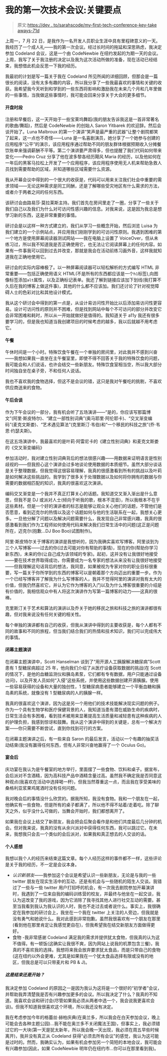 # 我的第一次技术会议:关键要点

> 原文:[https://dev . to/sarahscode/my-first-tech-conference-key-take aways-71d](https://dev.to/sarahscode/my-first-tech-conference-key-takeaways-71d)

上周一，7 月 22 日，是我作为一名开发人员职业生涯中具有里程碑意义的一天。我经历了一个成人礼——我的第一次会议。经过长时间的拖延和深思熟虑，我决定参加 Codeland 会议，这是一个由 CodeNewbie 在纽约发起的为期一天的会议。上周，我写了关于我注册的决定以及我为这次活动所做的准备，现在活动已经结束，我想借此机会反思一下我的经历。

我最初的计划是写一篇关于我在 Codeland 所见所闻的详细回顾，但那会是一篇很长的阅读，没有太多有趣的内容，所以我分享了一些我最喜欢的事情和关键的收获。我希望我今天听到和学到的一些东西将影响和激励我在未来几个月和几年里做的一些事情，当我做这些事情时，我可能会回来分享关于大会的更多细节。

#### [](#opening-session)开盘时段

注册和早餐后，这一天开始于一些宝莱坞舞蹈(我的朋友告诉我这是一首非常著名的歌曲/舞蹈)，然后是 CodeNewbie 的创始人 Saron Yitbarek 的欢迎辞。然后会谈开始了。Luna Malbroux 的第一个演讲“笑声是最严重的武器”让整个剧院都笑了起来，这一点也不奇怪——Luna 是一名喜剧演员，她分享了一个她参与创建的应用程序“公平”的演示，该应用程序通过帮助不同的朋友群体根据预期收入分摊餐饮账单来强调薪酬不平等。第二个演讲要严肃得多，但也提醒了我们代码如何带来变化——Pedro Cruz 分享了他在波多黎各经历飓风 Maria 的经历，以及他如何在一年后的黑客马拉松上开发了一个应用程序，该应用程序使用无人机来帮助急救人员找到需要帮助的区域，并知道哪些区域需要什么资源。

我从开幕会议中得到的一个很大的收获是，代码可以用来关注我们社会中重要的需求领域——无论这种需求是同工同酬，还是了解哪些受灾地区有什么需求的方法，或者介于两者之间的任何东西。

该研讨会由路易莎·莫拉莱斯主持。我们首先在房间里走了一圈，分享了一些关于我们自己以及我们为什么对可访问性感兴趣的信息。对我来说，这是因为我总是想学习新的东西，这是非常重要的事情。

研讨会是以这样一种方式建立的，我们从学习一些概念开始，然后浏览 Luisa 为我们建立的一个示例站点，并应用我们刚刚学到的可访问性原则。我遇到困难的第一个地方是使用屏幕阅读器测试网站——我在电脑上设置了 VoiceOver，但从未练习过，所以我不知道我是否正确使用它，也无法让它阅读屏幕上的任何内容。如果有一件事我可以回到过去并改变，那就是我会在活动前练习画外音，这样我就知道我在正确地使用它。

研讨会的实际内容棒极了。以一种屏幕阅读器可以轻松解析的方式编写 HTML 非常重要——包括正确使用语义 HTML(不是所有的东西都应该是一个`h1`标签),向图像标签添加`alt`属性，以及正确标记表单。我还了解到链接应该加下划线(我打算不久后在我的博客上做这件事)，其他的什么都不应该加。我们还讨论了针对视觉障碍人士的色彩对比和其他设计模式。

我从这个研讨会中得到的第一点是，从设计易访问性开始比以后添加易访问性更容易。设计可访问性的原则并不困难，但是找到网站中每个不可访问的部分并改变它会非常困难和耗时，所以从一开始就做好是值得的。我知道关于 a11y 我还有很多要学习的，但是我也知道当我创建项目的时候考虑的越多，我以后就越不用考虑它。

#### [](#lunch)午餐

午休时间是一个小时。特殊饮食午餐在一个单独的房间里，对此我并不感到兴奋——我想如果我一直坐在主午餐室里，即使不得不回答关于我的特殊饮食的问题，我可能会和人们说话，也许会结交一些新朋友。特殊饮食室相当空，所以我大部分时间独自坐在桌子旁，不和任何人说话。

我也不喜欢我的食物选择，但这不是会议的错，这只是我对午餐吃的挑剔，不喜欢供应商送来的食物。

#### [](#afternoon-talks)午后会谈

作为下午会议的一部分，我有机会听了五场演讲——“是的，你应该写那篇博文”(阿里·斯皮特尔)、“建立一部性别词典”(奥马耶里·阿伦耶卡)、“交叉渐变编码”(麦克文斯娄)、“艺术遇见算法”(克里斯汀·韦伯)和“一个移民的科技之旅”(乔·韦恩·约瑟夫斯)。

在这五场演讲中，我最喜欢的是叶莉·阿雷尼卡的《建立性别词典》和麦克文斯娄的《交叉渐变编码》

参加活动时，我对建立性别词典背后的想法很感兴趣——用数据来证明语言是性别歧视的——但我担心这个演讲会过多地谈论使用数据的本质细节。虽然大部分谈话是关于整理数据，但我觉得这很容易理解，我真的很感激看到所有的挑战以及叶莉是如何解决这些挑战的。我学到了很多关于处理数据以及如何将你拥有的数据与你需要的数据相匹配的知识，我真的很喜欢这次演讲。

编码交叉渐变是一个我并不真正打算关心的话题。我知道交叉渐入渐出是什么意思，但我不是 DJ 或派对人士(倾向于听我的歌，根本不混音)，所以我根本不在乎这些素材。但是一个好的演讲者的标志是能够让观众关心他们的话题，不管他们是否愿意，看到迈克尔的热情以及这个话题如何与他的生活联系在一起，我想关心更多。一旦他分解了问题以及解决问题需要什么，我发现自己非常感兴趣，我真的很感激看到我们作为工程师如何使用代码来解决我们日常生活中的问题(这正是问题所在，迈克尔(抱歉...DJ Boo Boo)试图制作)。

阿里·斯皮特尔关于博客的演讲是我想听的，因为我确实喜欢写博客。阿里谈到为三个人写博客——过去的你(过去可能对你有帮助的事情)，现在的你(帮助你学习新东西)，未来的你(让自己成为该领域的专家)。起初，这并没有让我很好地接受——要在技术世界取得成功，你需要成为一名专家的想法从来没有让我很好地接受——但我理解这句话背后的想法，我同意，如果被视为专家对你的职业目标很重要，写一篇关于你所学到的东西的博客可以是朝着那个方向迈出的重要一步。作为一个已经写博客并了解我为什么写博客的人，我并不觉得阿里的演讲对我有太大的价值，但我仍然喜欢它，并认为它作为博客的入门以及为什么博客很重要的介绍是有价值的，我相信观众中有人将这次演讲作为写第一篇博客的动力——这真的很棒。

克里斯汀关于艺术和算法的演讲以及乔关于她的移民之旅和科技之旅的演讲都很有趣，但对我来说没有任何关键的相关性。

每个单独的演讲都有自己的收获，但我从演讲中得到的主要收获是，每个人都有不同的故事和不同的旅程，但当我们结合我们的热情和技术知识，我们可以完成伟大的事情。

#### [](#closing-keynote)闭幕主题演讲

在闭幕主题演讲中，Scott Hanselman 谈到了“用开源人工胰腺解决糖尿病”Scott 患有 1 型糖尿病超过 25 年，他向我们介绍了从医疗设备获取数据的挑战(在 Scott 的情况下，是他的血糖监测仪和胰岛素泵，它们都有专有数据，用户只能通过设备访问)，以及开发人员如何“入侵”这些系统，并使用这些数据创建开源胰腺。使用一些容易获得的设备和大量的独创性，1 型糖尿病患者能够建立一个平衡血糖和胰岛素的系统，就像没有 1 型糖尿病的人的胰腺一样。

我真的很喜欢这个演讲，因为这是另一个用他们的技术技能解决现实问题的例子。作为一个具有生物学和医疗保健背景的人，我知道当患有潜在威胁生命的疾病时，日常生活会有多困难，看到技术被用来显著提高生活质量和减轻患有这种疾病的人的护理负担，我感到惊讶和鼓舞。我从这个演讲中得到的关键是，总有一个解决方案——你只需要不断尝试，直到你找到可行的方案。

在闭幕主题演讲之后，有一些来自 Saron 的最后发言，活动以一个有趣的抽奖活动结束(我没有赢得任何东西，但有人非常兴奋地赢得了一个 Oculus Go)。

#### [](#afterparty)宴会后

庆功宴在我认为是午餐室的地方举行，里面摆了一些食物、饮料和桌子。据宣布，会后派对不含酒精，因为高科技产品中酒精含量过高。虽然我不确定我是否同意这种观点(我喜欢在活动中选择喝一杯)，但我当然尊重这一点，而且我在享受美味的桑格利亚浆果鸡尾酒时没有任何问题。

我对晚会后的事情没什么欣赏的。据我所知，我没有食物。我和一个朋友在一起，他确实有一些食物，但是所有的桌子都满了，所以他不得不站着/走着吃。除了聊天之外，似乎没什么可做的，当舞会开始时，我们都想离开了。

如果我在会议上结交了新朋友，我会把会后聚会看作是和他们共度最后几分钟的机会。但对我来说，我真的没有从余兴派对中获得任何东西，我可以跳过它。在未来，我想我只会去一个类似的会后派对，如果我和真正想去的人交谈的话。

#### [](#personal-reflections)个人感想

我想以我个人的经历来结束这篇文章。每个人经历这样的事件都不一样，这些评论是关于我的经历，不一定是会议本身。

*   *认识新朋友*——我参加这个会议是希望认识一些新朋友，无论是与我的一些 twitter 朋友在现实生活中的互动，还是有机会与一些随机的陌生人交谈。我错过了一些与一些 twitter 用户打招呼的机会，有一次我去剧院参加开幕演讲时，我遇到了一位来自我的编码训练营的校友，并最终与他坐在一起交谈，我认为这改变了我的游戏，因为它消除了我寻找其他人进行社交互动的需要。甚至当我看到我认为我认识的人时，我也不走过去或者说什么。事实上，我很确定在我参加的研讨会上，我坐在一个我在 twitter 上关注的人旁边，但我就是没有勇气和她说什么。我对此感到非常抱歉。虽然我很喜欢有一个朋友在那里(看到他在那里肯定让我感觉更自在)，但我希望我在结交新朋友方面做得更好。
*   食物 -我非常感谢 Codeland 满足我的需求并提供犹太食物，但我真的认为这不值得。有一顿饭(这确实让我很不爽，因为网站上说我的机票包含三餐)，我真的不喜欢我的选择。我想将来我会放弃要求犹太食品，而是只带自己的食物(这在纽约以外会更难，尤其是如果我在一个犹太食品选择有限或没有的地区，但我总是可以只带麦片和 PB & J)。

##### [](#is-this-the-end-or-the-beginning)*这是结束还是开始？*

我决定参加 Codeland 的原因之一是因为我认为这将是一个很好的“初学者”会议，并帮助我弄清楚我是否有兴趣参加更多的会议。所以我决定了什么？我真的不知道。我喜欢会谈和研讨会(尽管如果我必须从两者中选一个，我会说我更喜欢会谈)。但我不知道我很喜欢这个环境，所以我还没有决定。

我在考虑参加今年的格蕾丝·赫柏庆典(在奥兰多，所以我会在白天参加会议，晚上可能会去各种主题公园)...我不能在奥兰多不关闭魔法王国)，但事实上，我必须错过它的一大块(第一天是犹太新年，所以我会晚一天出现，我必须在周五早些时候离开)，我并没有真正从 Codeland 获得“必须去所有会议”的感觉，我认为这可能是过时的。然而，我确实认为，如果有机会参加另一个简短的本地会议，我可能会有兴趣参加(因此，如果 CodeNewbie 明年仍在纽约市...你可以在那里看到我)。